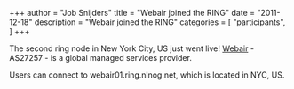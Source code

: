 +++
author = "Job Snijders"
title = "Webair joined the RING"
date = "2011-12-18"
description = "Webair joined the RING"
categories = [
    "participants",
]
+++

The second ring node in New York City, US just went live! <a href="http://www.webair.com/">Webair</a> - AS27257 - is a global managed services provider. 

Users can connect to webair01.ring.nlnog.net, which is located in NYC, US. 



